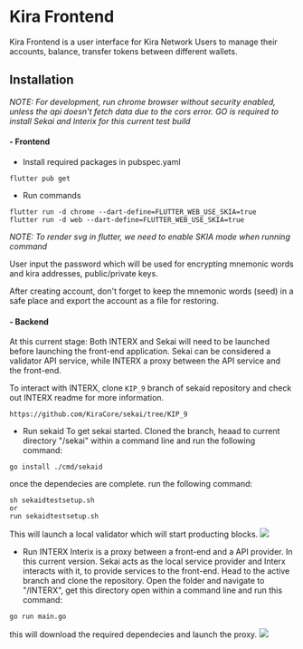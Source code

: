# Kira Frontend

Kira Frontend is a user interface for Kira Network Users to manage their accounts, balance, transfer tokens between different wallets.

## Installation

_NOTE: For development, run chrome browser without security enabled, unless the api doesn't fetch data due to the cors error. GO is required to install Sekai and Interix for this current test build_

#### - Frontend

- Install required packages in pubspec.yaml

```
flutter pub get
```

- Run commands

```
flutter run -d chrome --dart-define=FLUTTER_WEB_USE_SKIA=true
flutter run -d web --dart-define=FLUTTER_WEB_USE_SKIA=true
```

_NOTE: To render svg in flutter, we need to enable SKIA mode when running command_

User input the password which will be used for encrypting mnemonic words and kira addresses, public/private keys.

After creating account, don't forget to keep the mnemonic words (seed) in a safe place and export the account as a file for restoring.

#### - Backend

At this current stage: Both INTERX and Sekai will need to be launched before launching the front-end application. Sekai can be considered a validator API service, while INTERX a proxy between the API service and the front-end.

To interact with INTERX, clone `KIP_9` branch of sekaid repository and check out INTERX readme for more information.

```
https://github.com/KiraCore/sekai/tree/KIP_9
```

- Run sekaid
  To get sekai started. Cloned the branch, heaad to current directory "/sekai" within a command line and run the following command:

```
go install ./cmd/sekaid
```

once the dependecies are complete. run the following command:

```
sh sekaidtestsetup.sh
or
run sekaidtestsetup.sh
```

This will launch a local validator which will start producting blocks.
![](https://imgur.com/sLU1XvA.png)

- Run INTERX
  Interix is a proxy between a front-end and a API provider. In this current version. Sekai acts as the local service provider and Interx interacts with it, to provide services to the front-end.
  Head to the active branch and clone the repository. Open the folder and navigate to "/INTERX", get this directory open within a command line and run this command:

```
go run main.go
```

this will download the required dependecies and launch the proxy.
![](https://imgur.com/GF50xBQ.png)
